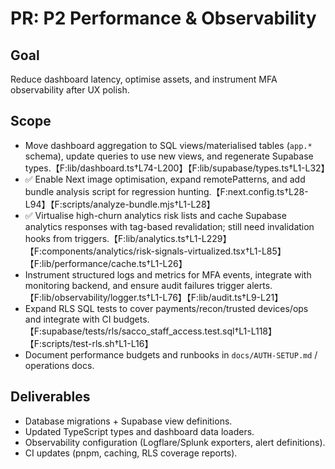 # PR: P2 Performance & Observability

## Goal

Reduce dashboard latency, optimise assets, and instrument MFA observability
after UX polish.

## Scope

- Move dashboard aggregation to SQL views/materialised tables (`app.*` schema),
  update queries to use new views, and regenerate Supabase
  types.【F:lib/dashboard.ts†L74-L200】【F:lib/supabase/types.ts†L1-L32】
- ✅ Enable Next image optimisation, expand remotePatterns, and add bundle
  analysis script for regression
  hunting.【F:next.config.ts†L28-L94】【F:scripts/analyze-bundle.mjs†L1-L28】
- ✅ Virtualise high-churn analytics risk lists and cache Supabase analytics
  responses with tag-based revalidation; still need invalidation hooks from
  triggers.【F:lib/analytics.ts†L1-L229】【F:components/analytics/risk-signals-virtualized.tsx†L1-L85】【F:lib/performance/cache.ts†L1-L26】
- Instrument structured logs and metrics for MFA events, integrate with
  monitoring backend, and ensure audit failures trigger
  alerts.【F:lib/observability/logger.ts†L1-L76】【F:lib/audit.ts†L9-L21】
- Expand RLS SQL tests to cover payments/recon/trusted devices/ops and integrate
  with CI
  budgets.【F:supabase/tests/rls/sacco_staff_access.test.sql†L1-L118】【F:scripts/test-rls.sh†L1-L16】
- Document performance budgets and runbooks in `docs/AUTH-SETUP.md` / operations
  docs.

## Deliverables

- Database migrations + Supabase view definitions.
- Updated TypeScript types and dashboard data loaders.
- Observability configuration (Logflare/Splunk exporters, alert definitions).
- CI updates (pnpm, caching, RLS coverage reports).
